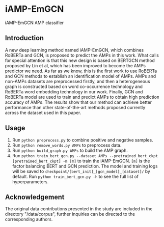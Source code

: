# iAMP-EmGCN
iAMP-EmGCN AMP classifier

## Introduction

A new deep learning method named iAMP-EmGCN, which combines RoBERTa and GCN, is proposed to predict the AMPs in this work. What calls for special attention is that this new design is based on BERTGCN method proposed by Lin et al, which has been improved to become the AMPs predictor we need. As far as we know, this is the first work to use RoBERTa and GCN methods to establish an identification model of AMPs. AMPs and non-AMPs datasets are preprocessed firstly, and then a heterogeneous graph is constructed based on word co-occurrence technology and RoBERTa word embedding technology in our work. Finally, GCN and RoBERTa model are used to train and predict AMPs to obtain high prediction accuracy of AMPs. The results show that our method can achieve better performance than other state-of-the-art methods proposed currently across the dataset used in this paper.



## Usage

1. Run `python preprocess.py` to combine positive and negative samples.
2. Run `python remove_words.py AMPs` to preprocess data.
3. Run `python build_graph.py AMPs` to build the AMP graph.
4. Run `python train_bert_gcn.py --dataset AMPs --pretrained_bert_ckpt [pretrained_bert_ckpt] -m [m]`
to train the iAMP-EmGCN. 
`[m]` is the factor balancing BERT and GCN prediction. 
The model and training logs will be saved to `checkpoint/[bert_init]_[gcn_model]_[dataset]/` by default. 
Run `python train_bert_gcn.py -h` to see the full list of hyperparameters.



## Acknowledgement

The original data contributions presented in the study are included in the directory "/data/corpus", further inquiries can be directed to the corresponding authors.
